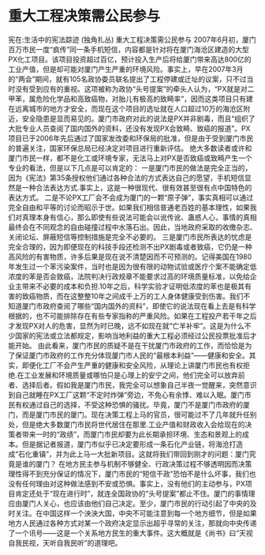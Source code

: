 # 重大工程决策需公民参与

宪在:生活中的宪法踪迹 (独角扎丛)
重大工程决策需公民参与
2007年6月初，厦门百万市民一度“疯传”同一条手机短信，内容都是针对将在厦门海沧区建造的大型PX化工项目。该项目投资超过百亿，预计投入生产后将给厦门带来高达800亿的工业产值，但是却可能对厦门产生严重的环境风险。事实上，早在2007年3月的“两会”期间，就有105名政协委员联名提出了工程停建或迁址的议案，只不过当时没有受到应有的重视。这项被称为政协“头号提案”的牵头人认为，“PX就是对二甲苯，属危险化学品和高致癌物，对胎儿有极高的致畸率”，因而这类项目只有建在远离城市的地方才安全，而现在这个项目的选址就在人口超过10万的海沧区附近，安全隐患是显而易见的。厦门市政府对此的说法是PX并非剧毒，而且“组织了大批专业人员查阅了国内国外的资料，还没有发现PX会致畸、致癌的报道”。PX项目已于2006年先后通过了国家发改委和环保局的批准，但是由于受到厦门市民的普遍关注，国家环保总局已经决定对项目进行重新评估。
绝大多数读者或许和厦门市民一样，都不是化工或环境专家，无法马上对PX是否致癌或致畸产生一个专业的看法，但是以下几点是可以肯定的：
一是厦门市民的做法是完全正当的，因为《宪法》第35条授权他们通过各种合法的方式表达自己的愿望，手机短信显然是一种合法表达方式.事实上，这是一种很现代、很有效甚至很有点中国特色的表达方式。
二是不论PX工厂会不会成为厦门的一颗“原子弹”，事实真相可以通过完全自由和平等的讨论而昭示于世。如果我们相信普通老百姓的基本理性，如果我们对真理本身有信心，那么即使有些说法可能会以讹传讹、蛊惑人心，事情的真相最终会在不同观念的自由碰撞过程中水落石出。因此，当地政府采取的收缴杂志、关闭论坛、屏蔽短信等控制措施是完全不必要的。
三是厦门市民所表达的忧虑是完全合理的，因为即便现在的科技手段还检测不出PX剧毒或者致癌，它仍是一种高风险的有害物质，许多后果是现在说不清楚因而不可预测的。记得美国在1980年发生过一个苯污染案件，当时也是因为很有限的动物试验或医疗个案不能确定低浓度的苯是否会致癌，法院判决行政规章不能要求过高的环境质量标准，以免给企业主带来不必要的成本和负担.10年之后，科学实验才证明低浓度的苯也是极其有害的致癌物质，而在这整整10年之间成千上万的工人身体健康受到伤害。我们不知道厦门市政府查阅了哪些“国内国外的资料”，即使它的说法现在看上去是有科学根据的，也不可能排除存在有些专家指称的严重风险。如果在工程投产若干年之后才发现PX对人的危害，显然为时已晚，远不如现在就“亡羊补牢”。这是为什么不少国家的宪法或立法都规定，影响当地利益的重大工程必须经过公民投票批准后才能开始。
由此看来，厦门市民的质疑不是在干扰厦门市政府的工作，而恰恰是为了保证厦门市政府的工作充分体现厦门市人民的“最根本利益”——健康和安全。其实，即便化工厂不会产生严重的健康和安全风险，从理论上讲厦门市民也有权拒绝.在工业发展和环境质量或哪怕只是心理上的安宁之间，他们完全可以放弃前者、选择后者。假如我是厦门市民，我完全可以想象自己半夜一觉醒来，突然意识到自己就睡在PX工厂这颗“不定时炸弹”旁边，不免心有余悸、难以入眠。厦门市民有权通过自己的选择，不受这种恐惧的骚扰。毕竟，厦门不是厦门市政府的厦门，而是厦门市民的厦门。现在决策工程上马的官员，很可能过不了几年就升任别处，但是绝大多数厦门市民将世代居住在那里.工业产值和财政收入会给现在的决策者带来一时的“政绩”，而厦门市民却要为此长期承担环境、生态和景观上的成本。但是据记者报道，厦门市似乎已决定要形成一条石化产业链，将海沧打造成“石化重镇”，并为此上马一大批新项目。这就将我们带回到刚才的问题：厦门究竟是谁的厦门？
在地方民主参与机制不够健全、行政决策过程不够透明因而决策理性得不到充分保证的情况下，厦门市民的“短信干政”恐怕不是什么坏事，我们也没有任何理由对这种做法感到不安或恐惧。事实上，没有他们的主动参与，PX项目肯定还处于“现在进行时”，就连全国政协的“头号提案”都止不住。厦门的事情理应由厦门人关心，也应该由他们自己决定。至少，厦门市民的行动引起了中央的及时关注。在中国这样一个泱泱大国，中央不可能注意到每一个地方细节，但是如果地方人民通过各种方式对某一个政府决定显示出超乎寻常的关注，那就向中央传递了一个讯号——这是一个关系地方民生的重大事件。这大概就是《尚书》曰“天视自我民视，天听自我民听”的道理吧。